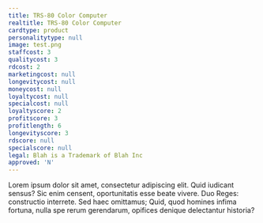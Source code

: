 ```yaml
---
title: TRS-80 Color Computer
realtitle: TRS-80 Color Computer
cardtype: product
personalitytype: null
image: test.png
staffcost: 3
qualitycost: 3
rdcost: 2
marketingcost: null
longevitycost: null
moneycost: null
loyaltycost: null
specialcost: null
loyaltyscore: 2
profitscore: 3
profitlength: 6
longevityscore: 3
rdscore: null
specialscore: null
legal: Blah is a Trademark of Blah Inc
approved: 'N'
---
```


Lorem ipsum dolor sit amet, consectetur adipiscing elit. Quid iudicant sensus? Sic enim censent, oportunitatis esse beate vivere. Duo Reges: constructio interrete. Sed haec omittamus; Quid, quod homines infima fortuna, nulla spe rerum gerendarum, opifices denique delectantur historia?
